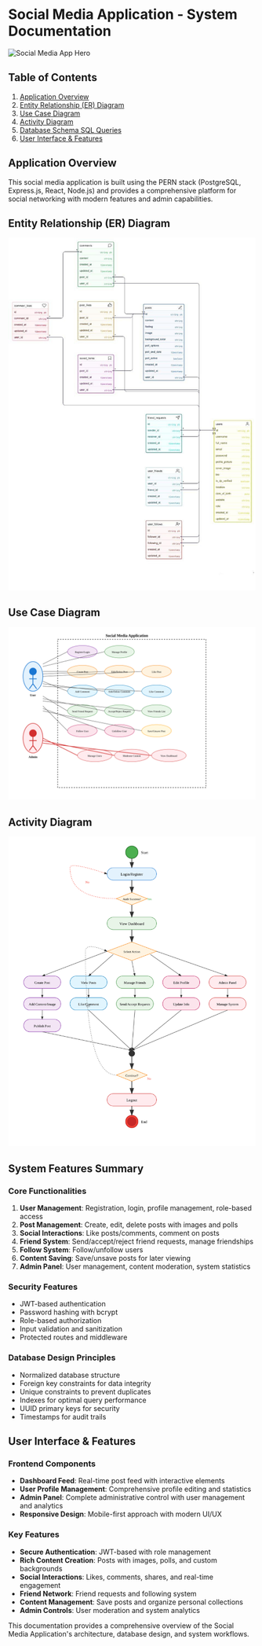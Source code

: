 
# Social Media Application - System Documentation

![Social Media App Hero](./docs/images/social-media-hero.svg)

## Table of Contents
1. [Application Overview](#application-overview)
2. [Entity Relationship (ER) Diagram](#entity-relationship-er-diagram)
3. [Use Case Diagram](#use-case-diagram)
4. [Activity Diagram](#activity-diagram)
5. [Database Schema SQL Queries](#database-schema-sql-queries)
6. [User Interface & Features](#user-interface--features)


## Application Overview

This social media application is built using the PERN stack (PostgreSQL, Express.js, React, Node.js) and provides a comprehensive platform for social networking with modern features and admin capabilities.


## Entity Relationship (ER) Diagram
![Database Schema](./assets/er.jpg)

## Use Case Diagram
![Database Schema](./assets/usecase.svg)

## Activity Diagram
![Database Schema](./assets/activity.svg)

## System Features Summary

### Core Functionalities
1. **User Management**: Registration, login, profile management, role-based access
2. **Post Management**: Create, edit, delete posts with images and polls
3. **Social Interactions**: Like posts/comments, comment on posts
4. **Friend System**: Send/accept/reject friend requests, manage friendships
5. **Follow System**: Follow/unfollow users
6. **Content Saving**: Save/unsave posts for later viewing
7. **Admin Panel**: User management, content moderation, system statistics

### Security Features
- JWT-based authentication
- Password hashing with bcrypt
- Role-based authorization
- Input validation and sanitization
- Protected routes and middleware

### Database Design Principles
- Normalized database structure
- Foreign key constraints for data integrity
- Unique constraints to prevent duplicates
- Indexes for optimal query performance
- UUID primary keys for security
- Timestamps for audit trails

## User Interface & Features

### Frontend Components
- **Dashboard Feed**: Real-time post feed with interactive elements
- **User Profile Management**: Comprehensive profile editing and statistics
- **Admin Panel**: Complete administrative control with user management and analytics
- **Responsive Design**: Mobile-first approach with modern UI/UX

### Key Features
- **Secure Authentication**: JWT-based with role management
- **Rich Content Creation**: Posts with images, polls, and custom backgrounds
- **Social Interactions**: Likes, comments, shares, and real-time engagement
- **Friend Network**: Friend requests and following system
- **Content Management**: Save posts and organize personal collections
- **Admin Controls**: User moderation and system analytics

This documentation provides a comprehensive overview of the Social Media Application's architecture, database design, and system workflows.






